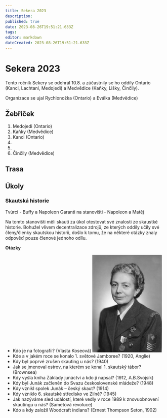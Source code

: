 ```yaml
---
title: Sekera 2023
description: 
published: true
date: 2023-08-26T19:51:21.633Z
tags: 
editor: markdown
dateCreated: 2023-08-26T19:51:21.633Z
---
```


# Sekera 2023
Tento ročník Sekery se odehrál 10.8. a zúčastnily se ho oddíly Ontario (Kanci, Lachtani, Medojedi) a Medvědice (Kaňky, Lišky, Činčily). 

Organizace se ujal Rychlonožka (Ontario) a Eválka (Medvědice)
## Žebříček
1. Medojedi (Ontario)
2. Kaňky (Medvědice)
3. Kanci (Ontario)
4.
5.
6. Činčily (Medvědice)
## Trasa
## Úkoly
### Skautská historie
Tvúrci - Buffy a Napoleon
Garanti na stanovišti - Napoleon a Matěj

Na tomto stanovišti měli skauti za úkol otestovat své znalosti ze skaustké historie. Bohužel vlivem decentralizace zdrojů, ze kterých oddíly učily své členy/členky skautskou historii, došlo k tomu, že na některé otázky znaly odpověď pouze členové jednoho odílu.

**Otázky**

- Kdo je na fotografii? (Vlasta Koseová)
![vlasta_koseová.png](/vlasta_koseová.png)
- Kde a v jakém roce se konalo 1. světové Jamboree? (1920, Anglie)
- Kdy byl poprvé zrušen skauting u nás? (1940)
- Jak se jmenoval ostrov, na kterém se konal 1. skautský tábor? (Brownsea)
- Kdy vyšla kniha Základy junáctví a kdo ji napsal? (1912, A.B.Svojsík)
- Kdy byl Junák začleněn do Svazu československé mládeže? (1948)
- Kdy vznikl spolek Junák – český skaut? (1914)
- Kdy vzniklo 6. skautské středisko ve Zlíně? (1945)
- Jak nazýváme sled událostí, které vedly v roce 1989 k znovuobnovení skautingu u nás? (Sametová revoluce)
- Kdo a kdy založil Woodcraft indians? (Ernest Thompson Seton, 1902)
